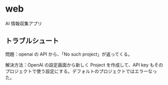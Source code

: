 # web

AI 情報収集アプリ

## トラブルシュート

問題：openai の API から、「No such project」が返ってくる。

解決方法：OpenAI の設定画面から新しく Project を作成して、API key もそのプロジェクトで使う設定にする。デフォルトのプロジェクトではエラーなった。
